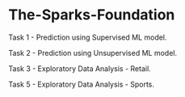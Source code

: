 # The-Sparks-Foundation

Task 1 - Prediction using Supervised ML model.

Task 2 - Prediction using Unsupervised ML model.

Task 3 - Exploratory Data Analysis - Retail.

Task 5 - Exploratory Data Analysis - Sports.
